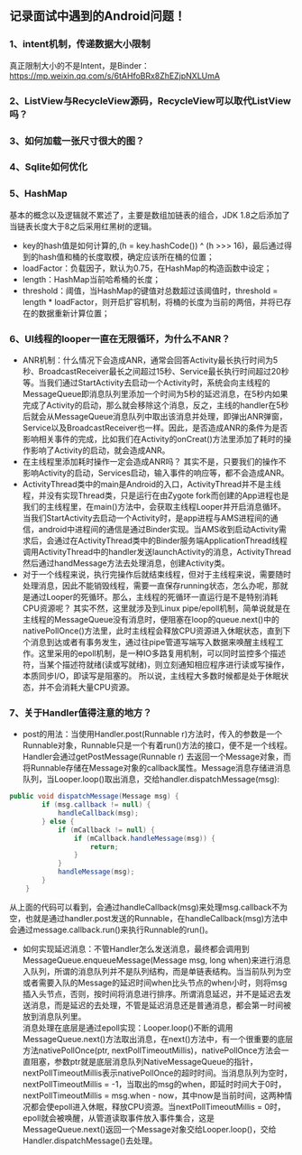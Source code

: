 ## 记录面试中遇到的Android问题！

### 1、intent机制，传递数据大小限制
真正限制大小的不是Intent，是Binder：</br>
https://mp.weixin.qq.com/s/6tAHfoBRx8ZhEZjpNXLUmA

### 2、ListView与RecycleView源码，RecycleView可以取代ListView吗？

### 3、如何加载一张尺寸很大的图？

### 4、Sqlite如何优化

### 5、HashMap
基本的概念以及逻辑就不累述了，主要是数组加链表的组合，JDK 1.8之后添加了当链表长度大于8之后采用红黑树的逻辑。
* key的hash值是如何计算的,(h = key.hashCode()) ^ (h >>> 16)，最后通过得到的hash值和桶的长度取模，确定应该所在桶的位置；
* loadFactor：负载因子，默认为0.75，在HashMap的构造函数中设定；
* length：HashMap当前哈希桶的长度；
* threshold：阈值，当HashMap的键值对总数超过该阈值时，threshold = length * loadFactor，则开启扩容机制，将桶的长度为当前的两倍，并将已存在的数据重新计算位置； 

### 6、UI线程的looper一直在无限循环，为什么不ANR？
* ANR机制：什么情况下会造成ANR，通常会回答Activity最长执行时间为5秒、BroadcastReceiver最长之间超过15秒、Service最长执行时间超过20秒等。当我们通过StartActivity去启动一个Activity时，系统会向主线程的MessageQueue即消息队列里添加一个时间为5秒的延迟消息，在5秒内如果完成了Activity的启动，那么就会移除这个消息，反之，主线的handler在5秒后就会从MessageQueue消息队列中取出该消息并处理，即弹出ANR弹窗，Service以及BroadcastReceiver也一样。因此，是否造成ANR的条件为是否影响相关事件的完成，比如我们在Activity的onCreat()方法里添加了耗时的操作影响了Activity的启动，就会造成ANR。
* 在主线程里添加耗时操作一定会造成ANR吗？ 其实不是，只要我们的操作不影响Activity的启动，Services启动，输入事件的响应等，都不会造成ANR。
* ActivityThread类中的main是Android的入口，ActivityThread并不是主线程，并没有实现Thread类，只是运行在由Zygote fork而创建的App进程也是我们的主线程里，在main()方法中，会获取主线程Looper并开启消息循环。当我们StartActivity去启动一个Activity时，是app进程与AMS进程间的通信，android中进程间的通信是通过Binder实现。当AMS收到启动Activity需求后，会通过在ActivityThread类中的Binder服务端ApplicationThread线程调用ActivityThread中的handler发送launchActivity的消息，ActivityThread然后通过handMessage方法去处理消息，创建Activity类。
* 对于一个线程来说，执行完操作后就结束线程，但对于主线程来说，需要随时处理消息，因此不能销毁线程，需要一直保存running状态，怎么办呢，那就是通过Looper的死循环。那么，主线程的死循环一直运行是不是特别消耗CPU资源呢？ 其实不然，这里就涉及到Linux pipe/epoll机制，简单说就是在主线程的MessageQueue没有消息时，便阻塞在loop的queue.next()中的nativePollOnce()方法里，此时主线程会释放CPU资源进入休眠状态，直到下个消息到达或者有事务发生，通过往pipe管道写端写入数据来唤醒主线程工作。这里采用的epoll机制，是一种IO多路复用机制，可以同时监控多个描述符，当某个描述符就绪(读或写就绪)，则立刻通知相应程序进行读或写操作，本质同步I/O，即读写是阻塞的。 所以说，主线程大多数时候都是处于休眠状态，并不会消耗大量CPU资源。

### 7、关于Handler值得注意的地方？
* post的用法：当使用Handler.post(Runnable r)方法时，传入的参数是一个Runnable对象，Runnable只是一个有着run()方法的接口，便不是一个线程。Handler会通过getPostMessage(Runnable r) 去返回一个Message对象，而将Runnable存储在Message对象的callback属性。Message消息存储进消息队列，当Looper.loop()取出消息，交给handler.dispatchMessage(msg):
```java
public void dispatchMessage(Message msg) {
        if (msg.callback != null) {
            handleCallback(msg);
        } else {
            if (mCallback != null) {
                if (mCallback.handleMessage(msg)) {
                    return;
                }
            }
            handleMessage(msg);
        }
    }
```
从上面的代码可以看到，会通过handleCallback(msg)来处理msg.callback不为空，也就是通过handler.post发送的Runnable，在handleCallback(msg)方法中会通过message.callback.run()来执行Runnable的run()。
* 如何实现延迟消息：不管Handler怎么发送消息，最终都会调用到MessageQueue.enqueueMessage(Message msg, long when)来进行消息入队列，所谓的消息队列并不是队列结构，而是单链表结构。当当前队列为空或者需要入队的Message的延迟时间when比头节点的when小时，则将msg插入头节点，否则，按时间将消息进行排序。所谓消息延迟，并不是延迟去发送消息，而是延迟的去处理，不管是延迟消息还是普通消息，都会第一时间被放到消息队列里。</br>
消息处理在底层是通过epoll实现：Looper.loop()不断的调用MessageQueue.next()方法取出消息，在next()方法中，有一个很重要的底层方法nativePollOnce(ptr, nextPollTimeoutMillis)，nativePollOnce方法会一直阻塞，参数ptr就是底层消息队列NativeMessageQueue的指针，nextPollTimeoutMillis表示nativePollOnce的超时时间。当消息队列为空时，nextPollTimeoutMillis = -1，当取出的msg的when，即延时时间大于0时，nextPollTimeoutMillis = msg.when - now，其中now是当前时间，这两种情况都会使epoll进入休眠，释放CPU资源。当nextPollTimeoutMillis = 0时，epoll就会被唤醒，从管道读取事件放入事件集合，这是MessageQueue.next()返回一个Message对象交给Looper.loop()，交给Handler.dispatchMessage()去处理。
